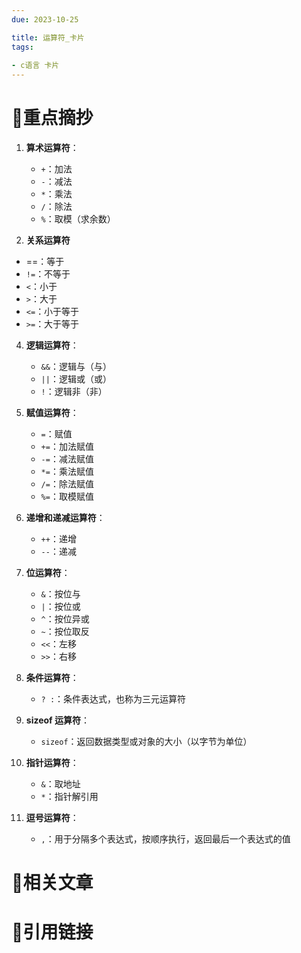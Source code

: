 ```yaml
---
due: 2023-10-25 

title: 运算符_卡片
tags:
 
- c语言 卡片
---
```

# 🍎重点摘抄
1. **算术运算符**：
    
    - `+`：加法
    - `-`：减法
    - `*`：乘法
    - `/`：除法
    - `%`：取模（求余数）
2. **关系运算符**
- \==：等于
- `!=`：不等于
- `<`：小于
- `>`：大于
- `<=`：小于等于
- `>=`：大于等于
4. **逻辑运算符**：
    
    - `&&`：逻辑与（与）
    - `||`：逻辑或（或）
    - `!`：逻辑非（非）
5. **赋值运算符**：
    - `=`：赋值
    - `+=`：加法赋值
    - `-=`：减法赋值
    - `*=`：乘法赋值
    - `/=`：除法赋值
    - `%=`：取模赋值
6. **递增和递减运算符**：
    
    - `++`：递增
    - `--`：递减
7. **位运算符**：
    
    - `&`：按位与
    - `|`：按位或
    - `^`：按位异或
    - `~`：按位取反
    - `<<`：左移
    - `>>`：右移
8. **条件运算符**：
    
    - `? :`：条件表达式，也称为三元运算符
9. **sizeof 运算符**：
    
    - `sizeof`：返回数据类型或对象的大小（以字节为单位）
10. **指针运算符**：
    
    - `&`：取地址
    - `*`：指针解引用
11. **逗号运算符**：
    
    - `,`：用于分隔多个表达式，按顺序执行，返回最后一个表达式的值




# 📒相关文章




# 🍏引用链接

